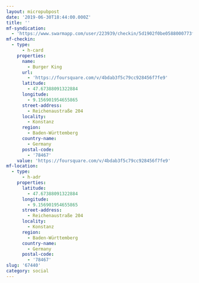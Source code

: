 ```yaml
---
layout: micropubpost
date: '2019-06-30T18:44:00.000Z'
title: ''
mf-syndication:
  - 'https://www.swarmapp.com/user/223939/checkin/5d1902f0be0588000773fdad'
mf-checkin:
  - type:
      - h-card
    properties:
      name:
        - Burger King
      url:
        - 'https://foursquare.com/v/4bdab3f5c79cc928456f7fe9'
      latitude:
        - 47.67388091322884
      longitude:
        - 9.156901954655865
      street-address:
        - Reichenaustraße 204
      locality:
        - Konstanz
      region:
        - Baden-Württemberg
      country-name:
        - Germany
      postal-code:
        - '78467'
    value: 'https://foursquare.com/v/4bdab3f5c79cc928456f7fe9'
mf-location:
  - type:
      - h-adr
    properties:
      latitude:
        - 47.67388091322884
      longitude:
        - 9.156901954655865
      street-address:
        - Reichenaustraße 204
      locality:
        - Konstanz
      region:
        - Baden-Württemberg
      country-name:
        - Germany
      postal-code:
        - '78467'
slug: '67440'
category: social
---
```

